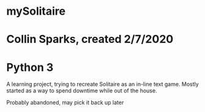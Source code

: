 # mySolitaire
# Collin Sparks, created 2/7/2020
# Python 3

A learning project, trying to recreate Solitaire as an in-line text game. Mostly started as a way to spend downtime while out of the house.

Probably abandoned, may pick it back up later
